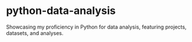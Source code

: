 # python-data-analysis
Showcasing my proficiency in Python for data analysis, featuring projects, datasets, and analyses.
